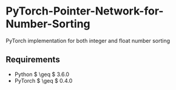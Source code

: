 # PyTorch-Pointer-Network-for-Number-Sorting
PyTorch implementation for both integer and float number sorting

## Requirements
 - Python $ \geq $ 3.6.0
 - PyTorch $ \geq $ 0.4.0